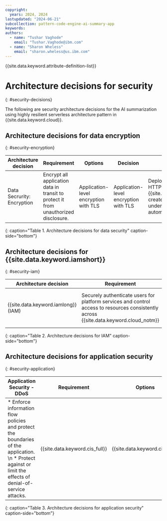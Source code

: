 ```yaml
---
copyright:
  years: 2024, 2024
lastupdated: "2024-06-21"
subcollection: pattern-code-engine-ai-summary-app
keywords:
authors:
  - name: "Tushar Vaghode"
    email: "Tushar.Vaghode@ibm.com"
  - name: "Sharon Wheless"
    email: "sharon.wheless@us.ibm.com"
---
```


{{site.data.keyword.attribute-definition-list}}

# Architecture decisions for security
{: #security-decisions}

The following are security architecture decisions for the AI summarization using highly resilient serverless architecture pattern in {{site.data.keyword.cloud}}.

## Architecture decisions for data encryption
{: #security-encryption}

| Architecture decision      | Requirement           | Options         | Decision          | Rationale            |
|----------------------------|-----------------------|-----------------|-------------------|----------------------|
| Data Secrurity: Encryption | Encrypt all application data in transit to protect it from unauthorized disclosure. | Application-level encryption with TLS | Application-level encryption with TLS | Deployed apps are exposed through HTTPS and {{site.data.keyword.codeenginefull}} creates and manages the underlying TLS certifications automatically for you. |
{: caption="Table 1. Architecture decisions for data security" caption-side="bottom"}

## Architecture decisions for {{site.data.keyword.iamshort}}
{: #security-iam}

| Architecture decision      | Requirement           | Options         | Decision          | Rationale            |
|----------------------------|-----------------------|-----------------|-------------------|----------------------|
| {{site.data.keyword.iamlong}} (IAM) | Securely authenticate users for platform services and control access to resources consistently across {{site.data.keyword.cloud_notm}} | {{site.data.keyword.iamshort}} | {{site.data.keyword.iamshort}} | Use IAM access policies to assign users, service IDs, and trusted profiles access to resources within the {{site.data.keyword.cloud_notm}} account. |
{: caption="Table 2. Architecture decisions for IAM" caption-side="bottom"}

## Architecture decisions for application security
{: #security-application}

| Application Security - DDoS  | Requirement           | Options         | Decision          | Rationale            |
|------------------------------|-----------------------|-----------------|-------------------|----------------------|
| * Enforce information flow policies and protect the boundaries of the application. \n * Protect against or limit the effects of denial-of-service attacks. | {{site.data.keyword.cis_full}} | {{site.data.keyword.cis_full}} | {{site.data.keyword.codeengineshort}} provides immediate DDoS protection for your application. {{site.data.keyword.codeengineshort}}'s [DDoS protection](/docs/codeengine?topic=codeengine-limits#secure-ddos) is provided by {{site.data.keyword.cis_short}} at no additional cost. |
{: caption="Table 3. Architecture decisions for application security" caption-side="bottom"}
